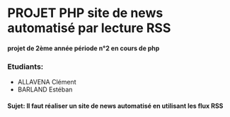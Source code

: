 # PROJET PHP site de news automatisé par lecture RSS 

#### projet de 2ème année période n°2 en cours de php

### Etudiants:
* ALLAVENA Clément
* BARLAND Estéban

#### Sujet: Il faut réaliser un site de news automatisé en utilisant les flux RSS

